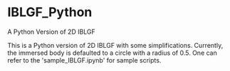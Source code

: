 # IBLGF_Python
A Python Version of 2D IBLGF

This is a Python version of 2D IBLGF with some simplifications. Currently, the immersed body is defaulted to a circle with a radius of 0.5. One can refer to the 'sample_IBLGF.ipynb' for sample scripts.
